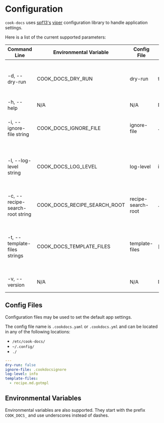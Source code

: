 # Configuration

`cook-docs` uses [spf13's][1] [viper][2] configuration library to handle application settings.

Here is a list of the current supported parameters:

| Command Line                    | Environmental Variable       | Config File        | Default            | Description                                                                                        |
|---------------------------------|------------------------------|--------------------|--------------------|----------------------------------------------------------------------------------------------------|
| -d, --dry-run                   | COOK_DOCS_DRY_RUN            | dry-run            | false              | don't actually render any markdown files just print to stdout passed                               |
| -h, --help                      | N/A                          | N/A                | N/A                | help for cook-docs                                                                                 |
| -i, --ignore-file string        | COOK_DOCS_IGNORE_FILE        | ignore-file        | .cookdocsignore    | The filename to use as an ignore file to exclude recipe directories                                |
| -l, --log-level string          | COOK_DOCS_LOG_LEVEL          | log-level          | info               | Level of logs that should printed, one of (panic, fatal, error, warning, info, debug, trace)       |
| -c, --recipe-search-root string | COOK_DOCS_RECIPE_SEARCH_ROOT | recipe-search-root | .                  | directory to search recursively within for recipes.                                                |
| -t, --template-files strings    | COOK_DOCS_TEMPLATE_FILES     | template-files     | [recipe.md.gotmpl] | gotemplate file paths relative to each recipe directory from which documentation will be generated |
| -v, --version                   | N/A                          | N/A                | N/A                | diplay the version of cook-docs                                                                    |

## Config Files

Configuration files may be used to set the default app settings.

The config file name is `.cookdocs.yaml` or `.cookdocs.yml` and can be located in
any of the following locations:

- `/etc/cook-docs/`
- `~/.config/`
- `./`

```yaml title=".cookdocs.yaml"
---
dry-run: false
ignore-file: .cookdocsignore
log-level: info
template-files:
  - recipe.md.gotmpl
```

## Environmental Variables

Environmental variables are also supported. They start with the prefix `COOK_DOCS_` and use
underscores instead of dashes.

[1]: https://github.com/spf13
[2]: https://github.com/spf13/viper
[3]: https://github.com/spf13/viper#reading-config-files
